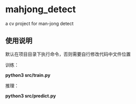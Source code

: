 # mahjong_detect

a cv project for man-jong detect

## 使用说明

默认在项目目录下执行命令，否则需要自行修改代码中文件位置

训练：

**python3 src/train.py**

推理：

**python3 src/predict.py**

